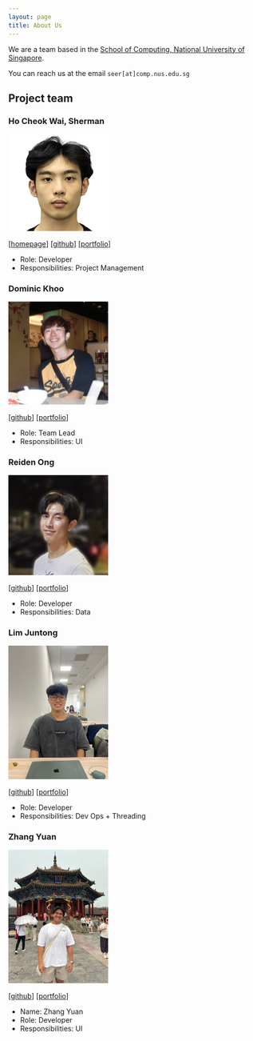 ```yaml
---
layout: page
title: About Us
---
```


We are a team based in the [School of Computing, National University of Singapore](https://www.comp.nus.edu.sg).

You can reach us at the email `seer[at]comp.nus.edu.sg`

## Project team

### Ho Cheok Wai, Sherman

<img src="images/itsnotsherm.png" width ="200px">

[[homepage](http://www.comp.nus.edu.sg/~damithch)]
[[github](https://github.com/itsnotsherm)]
[[portfolio](team/johndoe.md)]

- Role: Developer
- Responsibilities: Project Management

### Dominic Khoo

<img src="images/Dominic-Khoo.png" width="200px">

[[github](http://github.com/Dominic-Khoo)]
[[portfolio](team/johndoe.md)]

- Role: Team Lead
- Responsibilities: UI

### Reiden Ong

<img src="images/reidenong.png" width="200px">

[[github](http://github.com/reidenong)]
[[portfolio](team/johndoe.md)]

- Role: Developer
- Responsibilities: Data

### Lim Juntong

<img src="images/lim-jt.png" width="200px">

[[github](http://github.com/lim-jt)]
[[portfolio](team/johndoe.md)]
- Role: Developer
- Responsibilities: Dev Ops + Threading

### Zhang Yuan

<img src="images/volleyballkickedme.png" width="200px">

[[github](http://github.com/volleyballkickedme)]
[[portfolio](team/johndoe.md)]
* Name: Zhang Yuan
* Role: Developer
* Responsibilities: UI
